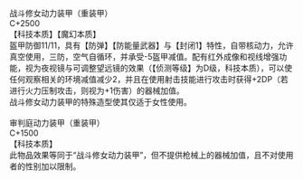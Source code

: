 <title>战斗修女动力装甲</title>
<meta name="GENERATOR" content="WinCHM">
<meta http-equiv="Content-Type" content="text/html; charset=gb2312">
<br>战斗修女动力装甲（重装甲）
<br>C+2500
<br>【科技本质】【魔幻本质】
<br>盔甲防御11/11，具有【防弹】【防能量武器】与【封闭1】特性，自带核动力，允许真空使用，三防，空气自循环，并承受-5盔甲减值。配有红外成像和视线增强功能，视为夜视镜与可调整望远镜的效果（【侦测等级】为D级，科技本质），可以使任何观察相关的环境减值减少2，并且在使用射击技能进行攻击时获得+2DP（若进行火力压制攻击，则视为+1伤害）的器械加值。
<br>战斗修女动力装甲的特殊造型使其仅适于女性使用。
<br>
<br>审判庭动力装甲（重装甲）
<br>C+1500
<br>【科技本质】
<br>此物品效果等同于“战斗修女动力装甲”，但不提供枪械上的器械加值，且不对使用者的性别加以限制。
